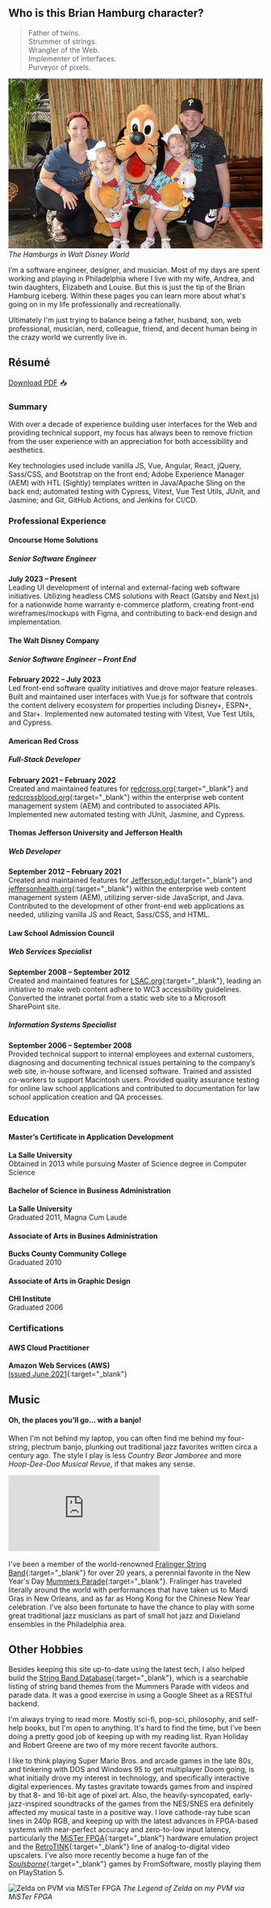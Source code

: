 ## Who is this Brian Hamburg character?

> Father of twins.  
  Strummer of strings.  
  Wrangler of the Web.  
  Implementer of interfaces.  
  Purveyor of pixels.  

![Hamburg Family](images/pluto-polynesian.jpg)
*The Hamburgs in Walt Disney World*

I’m a software engineer, designer, and musician. Most of my days are spent working and playing in Philadelphia where I live with my wife, Andrea, and twin daughters, Elizabeth and Louise. But this is just the tip of the Brian Hamburg iceberg. Within these pages you can learn more about what's going on in my life professionally and recreationally.

Ultimately I'm just trying to balance being a father, husband, son, web professional, musician, nerd, colleague, friend, and decent human being in the crazy world we currently live in.

## Résumé

<a href="/_nuxt/assets/Brian-Hamburg-resume.pdf" target="_blank">Download PDF</a> :inbox_tray:

### Summary

With over a decade of experience building user interfaces for the Web and providing technical support, my focus has always been to remove friction from the user experience with an appreciation for both accessibility and aesthetics.

Key technologies used include vanilla JS, Vue, Angular, React, jQuery, Sass/CSS, and Bootstrap on the front end; Adobe Experience Manager (AEM) with HTL (Sightly) templates written in Java/Apache Sling on the back end; automated testing with Cypress, Vitest, Vue Test Utils, JUnit, and Jasmine; and Git, GitHub Actions, and Jenkins for CI/CD.

### Professional Experience

#### Oncourse Home Solutions
##### Senior Software Engineer
**July 2023 – Present**  
Leading UI development of internal and external-facing web software initiatives. Utilizing headless CMS solutions with React (Gatsby and Next.js) for a nationwide home warranty e-commerce platform, creating front-end wireframes/mockups with Figma, and contributing to back-end design and implementation.

#### The Walt Disney Company
##### Senior Software Engineer – Front End
**February 2022 – July 2023**  
Led front-end software quality initiatives and drove major feature releases. Built and maintained user interfaces with Vue.js for software that controls the content delivery ecosystem for properties including Disney+, ESPN+, and Star+. Implemented new automated testing with Vitest, Vue Test Utils, and Cypress.

#### American Red Cross
##### Full-Stack Developer
**February 2021 – February 2022**  
Created and maintained features for [redcross.org](https://redcross.org){:target="_blank"} and [redcrossblood.org](https://redcrossblood.org){:target="_blank"} within the enterprise web content management system (AEM) and contributed to associated APIs. Implemented new automated testing with JUnit, Jasmine, and Cypress.

#### Thomas Jefferson University and Jefferson Health
##### Web Developer
**September 2012 – February 2021**  
Created and maintained features for [Jefferson.edu](https://jefferson.edu){:target="_blank"} and [jeffersonhealth.org](https://jeffersonhealth.org){:target="_blank"} within the enterprise web content management system (AEM), utilizing server-side JavaScript, and Java. Contributed to the development of other front-end web applications as needed, utilizing vanilla JS and React, Sass/CSS, and HTML.

#### Law School Admission Council
##### Web Services Specialist
**September 2008 – September 2012**  
Created and maintained features for [LSAC.org](https://lsac.org){:target="_blank"}, leading an initiative to make web content adhere to WC3 accessibility guidelines. Converted the intranet portal from a static web site to a Microsoft SharePoint site.
##### Information Systems Specialist
**September 2006 – September 2008**  
Provided technical support to internal employees and external customers, diagnosing and documenting technical issues pertaining to the company’s web site, in-house software, and licensed software. Trained and assisted co-workers to support Macintosh users. Provided quality assurance testing for online law school applications and contributed to documentation for law school application creation and QA processes.

### Education
#### Master’s Certificate in Application Development
**La Salle University**  
Obtained in 2013 while pursuing Master of Science degree in Computer Science
#### Bachelor of Science in Business Administration
**La Salle University**  
Graduated 2011, Magna Cum Laude
#### Associate of Arts in Busines Administration
**Bucks County Community College**  
Graduated 2010
#### Associate of Arts in Graphic Design
**CHI Institute**  
Graduated 2006

### Certifications
#### AWS Cloud Practitioner
**Amazon Web Services (AWS)**  
[Issued June 2021](https://www.credly.com/badges/2edb90a0-68d8-4928-8df7-fb86dedc227f){:target="_blank"}

## Music

#### Oh, the places you’ll go... with a banjo!

When I'm not behind my laptop, you can often find me behind my four-string, plectrum banjo, plunking out traditional jazz favorites written circa a century ago. The style I play is less *Country Bear Jamboree* and more *Hoop-Dee-Doo Musical Revue*, if that makes any sense.

<div class="video-container">
  <iframe src="https://www.youtube.com/embed/B62Kw4nDD88?rel=0" title="YouTube video player" frameborder="0" allow="accelerometer; autoplay; clipboard-write; encrypted-media; gyroscope; picture-in-picture" allowfullscreen></iframe>
</div>

I've been a member of the world-renowned [Fralinger String Band](https://www.fralinger.org){:target="_blank"} for over 20 years, a perennial favorite in the New Year's Day [Mummers Parade](https://www.fralinger.org/mummers-history){:target="_blank"}. Fralinger has traveled literally around the world with performances that have taken us to Mardi Gras in New Orleans, and as far as Hong Kong for the Chinese New Year celebration. I've also been fortunate to have the chance to play with some great traditional jazz musicians as part of small hot jazz and Dixieland ensembles in the Philadelphia area.

## Other Hobbies

Besides keeping this site up-to-date using the latest tech, I also helped build the [String Band Database](http://stringbanddatabase.com){:target="_blank"}, which is a searchable listing of string band themes from the Mummers Parade with videos and parade data. It was a good exercise in using a Google Sheet as a RESTful backend.

I'm always trying to read more. Mostly sci-fi, pop-sci, philosophy, and self-help books, but I'm open to anything. It's hard to find the time, but I've been doing a pretty good job of keeping up with my reading list. Ryan Holiday and Robert Greene are two of my more recent favorite authors.

I like to think playing Super Mario Bros. and arcade games in the late 80s, and tinkering with DOS and Windows 95 to get multiplayer Doom going, is what initially drove my interest in technology, and specifically interactive digital experiences. My tastes gravitate towards games from and inspired by that 8- and 16-bit age of pixel art. Also, the heavily-syncopated, early-jazz-inspired soundtracks of the games from the NES/SNES era definitely affected my musical taste in a positive way. I love cathode-ray tube scan lines in 240p RGB, and keeping up with the latest advances in FPGA-based systems with near-perfect accuracy and zero-to-low input latency, particularly the [MiSTer FPGA](https://github.com/MiSTer-devel/Wiki_MiSTer/wiki){:target="_blank"} hardware emulation project and the [RetroTINK](https://www.retrotink.com/product-page/5x-pro){:target="_blank"} line of analog-to-digital video upscalers. I've also more recently become a huge fan of the [*Soulsborne*](https://en.wikipedia.org/wiki/Souls_(series)){:target="_blank"} games by FromSoftware, mostly playing them on PlayStation 5.

![Zelda on PVM via MiSTer FPGA](/_nuxt/assets/images/mister-zelda.jpeg)
*The Legend of Zelda on my PVM via MiSTer FPGA*
